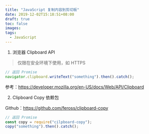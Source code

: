 ```yaml
---
title: "JavaScript 复制内容到剪切板"
date: 2019-12-02T15:18:51+08:00
draft: true
toc: false
images:
tags: 
  - JavaScript
---
```


1. 浏览器 Clipboard API

> 仅限在安全环境下使用，如 HTTPS

```javascript
// 返回 Promise
navigator.clipboard.writeText("something").then().catch();
```

参考：https://developer.mozilla.org/en-US/docs/Web/API/Clipboard 

2. Clipboard Copy 依赖包

Github：https://github.com/feross/clipboard-copy

```javascript
// 返回 Promise
const copy = require("cilpboard-copy");
copy("something").then().catch();
```
